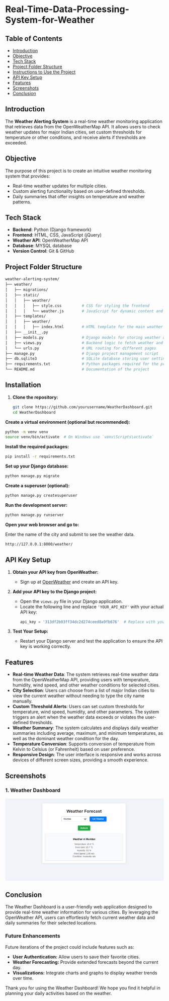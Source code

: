 # Real-Time-Data-Processing-System-for-Weather

## Table of Contents
- [Introduction](#introduction)
- [Objective](#objective)
- [Tech Stack](#tech-stack)
- [Project Folder Structure](#project-folder-structure)
- [Instructions to Use the Project](#instructions-to-use-the-project)
- [API Key Setup](#api-key-setup)
- [Features](#features)
- [Screenshots](#screenshots)
- [Conclusion](#conclusion)


## Introduction
The **Weather Alerting System** is a real-time weather monitoring application that retrieves data from the OpenWeatherMap API. It allows users to check weather updates for major Indian cities, set custom thresholds for temperature or other conditions, and receive alerts if thresholds are exceeded.


## Objective
The purpose of this project is to create an intuitive weather monitoring system that provides:
- Real-time weather updates for multiple cities.
- Custom alerting functionality based on user-defined thresholds.
- Daily summaries that offer insights on temperature and weather patterns.


## Tech Stack
- **Backend**: Python (Django framework)
- **Frontend**: HTML, CSS, JavaScript (jQuery)
- **Weather API**: OpenWeatherMap API
- **Database**: MYSQL database
- **Version Control**: Git & GitHub


## Project Folder Structure
```bash
weather-alerting-system/
├── weather/
│   ├── migrations/
│   ├── static/
│   │   ├── weather/
│   │   │   ├── style.css         # CSS for styling the frontend
│   │   │   └── weather.js        # JavaScript for dynamic content and threshold alerts
│   ├── templates/
│   │   ├── weather/
│   │   │   ├── index.html        # HTML template for the main weather dashboard
│   ├── __init__.py
│   ├── models.py                 # Django models for storing weather data and thresholds
│   ├── views.py                  # Backend logic to fetch weather and handle alerts
│   └── urls.py                   # URL routing for different pages
├── manage.py                     # Django project management script
├── db.sqlite3                    # SQLite database storing user settings and weather info
├── requirements.txt              # Python packages required for the project
└── README.md                     # Documentation of the project
```


## Installation

1. **Clone the repository:**
   ```bash
   git clone https://github.com/yourusername/WeatherDashboard.git
   cd WeatherDashboard
   
**Create a virtual environment (optional but recommended):**

```bash
python -m venv venv
source venv/bin/activate  # On Windows use `venv\Scripts\activate`
```

**Install the required packages:**

```bash
pip install -r requirements.txt
```

**Set up your Django database:**

```bash
python manage.py migrate
```

**Create a superuser (optional):**

```bash
python manage.py createsuperuser
```

**Run the development server:**

```bash
python manage.py runserver
```

**Open your web browser and go to:**

Enter the name of the city and submit to see the weather data.

```bash
http://127.0.0.1:8000/weather/   
```


## API Key Setup

1. **Obtain your API key from OpenWeather:**
   - Sign up at [OpenWeather](https://openweathermap.org/api) and create an API key.

2. **Add your API key to the Django project:**
   - Open the `views.py` file in your Django application.
   - Locate the following line and replace `'YOUR_API_KEY'` with your actual API key:
     ```python
     api_key = '313df2b03ff34dc2d274ceed8a9fb676'  # Replace with your actual API key
     ```

4. **Test Your Setup:**
   - Restart your Django server and test the application to ensure the API key is working correctly.


## Features
- **Real-time Weather Data**: The system retrieves real-time weather data from the OpenWeatherMap API, providing users with temperature, humidity, wind speed, and other weather conditions for selected cities.
- **City Selection**: Users can choose from a list of major Indian cities to view the current weather without needing to type the city name manually.
- **Custom Threshold Alerts**: Users can set custom thresholds for temperature, wind speed, humidity, and other parameters. The system triggers an alert when the weather data exceeds or violates the user-defined thresholds.
- **Weather Summary**: The system calculates and displays daily weather summaries including average, maximum, and minimum temperatures, as well as the dominant weather condition for the day.
- **Temperature Conversion**: Supports conversion of temperature from Kelvin to Celsius (or Fahrenheit) based on user preference.
- **Responsive Design**: The user interface is responsive and works across devices of different screen sizes, providing a smooth experience.


## Screenshots
### 1. Weather Dashboard
![Weather Dashboard](WeatherDashboard/Screenshots/weatherReport.png)


## Conclusion

The Weather Dashboard is a user-friendly web application designed to provide real-time weather information for various cities. By leveraging the OpenWeather API, users can effortlessly fetch current weather data and daily summaries for their selected locations. 

### Future Enhancements
Future iterations of the project could include features such as:
- **User Authentication:** Allow users to save their favorite cities.
- **Weather Forecasting:** Provide extended forecasts beyond the current day.
- **Visualizations:** Integrate charts and graphs to display weather trends over time.

Thank you for using the Weather Dashboard! We hope you find it helpful in planning your daily activities based on the weather.




